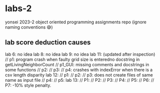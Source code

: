 # labs-2
yonsei 2023-2 object oriented programming assignments repo
(ignore naming conventions 😅)

## lab score deduction causes
lab 6:
no idea
lab 8:
no idea
lab 9:
no idea
lab 11:
(updated after inspection) // p1: program crash when faulty grid size is enteredno docstring in getLivingNeighborCount // p1_GUI: missing comments and docstrings in some functions // p2: // p3: // p4: crashes with indexError when there is a csv length disparity
lab 12:
// p1: // p2: // p3: does not create files of same name as input file // p4: // p5:
lab 13:
// P1: // P2: // P3: // P4: // P5: // P6: // P7: -10% style penalty.
